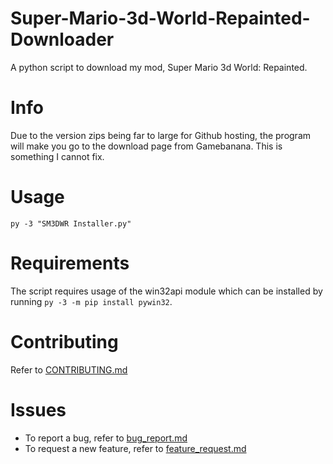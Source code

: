 # Super-Mario-3d-World-Repainted-Downloader
A python script to download my mod, Super Mario 3d World: Repainted.
# Info
Due to the version zips being far to large for Github hosting, the program will make you go to the download page from Gamebanana. This is something I cannot fix.
# Usage
`py -3 "SM3DWR Installer.py"`
# Requirements
The script requires usage of the win32api module which can be installed by running `py -3 -m pip install pywin32`.
# Contributing
Refer to [CONTRIBUTING.md](https://github.com/Lord-Giganticus/Super-Mario-3d-World-Repainted-Downloader/blob/main/CONTRIBUTING.md)
# Issues
* To report a bug, refer to [bug_report.md](https://github.com/Lord-Giganticus/Super-Mario-3d-World-Repainted-Downloader/blob/main/.github/ISSUE_TEMPLATE/bug_report.md)
* To request a new feature, refer to [feature_request.md](https://github.com/Lord-Giganticus/Super-Mario-3d-World-Repainted-Downloader/blob/main/.github/ISSUE_TEMPLATE/feature_request.md)
